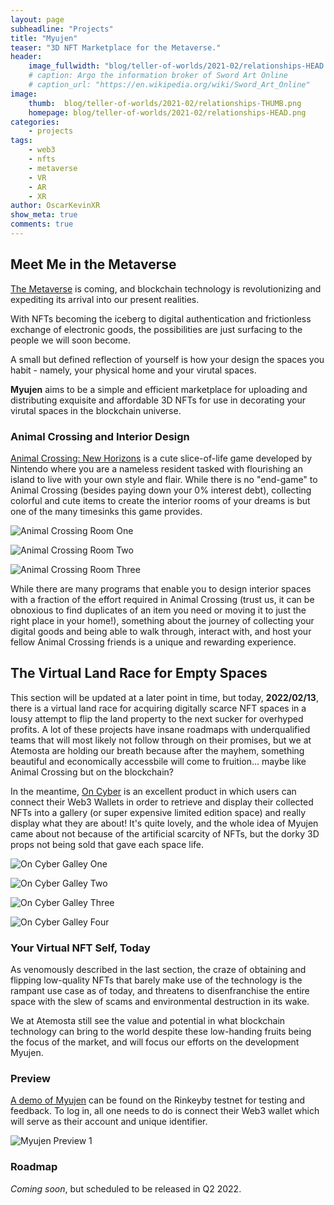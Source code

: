 ```yaml
---
layout: page
subheadline: "Projects"
title: "Myujen"
teaser: "3D NFT Marketplace for the Metaverse."
header:
    image_fullwidth: "blog/teller-of-worlds/2021-02/relationships-HEAD.png"
    # caption: Argo the information broker of Sword Art Online
    # caption_url: "https://en.wikipedia.org/wiki/Sword_Art_Online"
image:
    thumb:  blog/teller-of-worlds/2021-02/relationships-THUMB.png
    homepage: blog/teller-of-worlds/2021-02/relationships-HEAD.png
categories:
    - projects
tags:
    - web3
    - nfts
    - metaverse
    - VR
    - AR
    - XR 
author: OscarKevinXR
show_meta: true
comments: true
---
```


## Meet Me in the Metaverse
[The Metaverse][1] is coming, and blockchain technology is revolutionizing and expediting its arrival into our present realities. 

With NFTs becoming the iceberg to digital authentication and frictionless exchange of electronic goods, the possibilities are just surfacing to the people we will soon become. 

A small but defined reflection of yourself is how your design the spaces you habit - namely, your physical home and your virutal spaces.  

**Myujen** aims to be a simple and efficient marketplace for uploading and distributing exquisite and affordable 3D NFTs for use in decorating your virutal spaces in the blockchain universe. 

### Animal Crossing and Interior Design
[Animal Crossing: New Horizons][2] is a cute slice-of-life game developed by Nintendo where you are a nameless resident tasked with flourishing an island to live with your own style and flair. While there is no "end-game" to Animal Crossing (besides paying down your 0% interest debt), collecting colorful and cute items to create the interior rooms of your dreams is but one of the many timesinks this game provides.

![Animal Crossing Room One](/images/projects/myujen/room1.jpg)

![Animal Crossing Room Two](/images/projects/myujen/room2.jpg)

![Animal Crossing Room Three](/images/projects/myujen/room3.png)

While there are many programs that enable you to design interior spaces with a fraction of the effort required in Animal Crossing (trust us, it can be obnoxious to find duplicates of an item you need or moving it to just the right place in your home!), something about the journey of collecting your digital goods and being able to walk through, interact with, and host your fellow Animal Crossing friends is a unique and rewarding experience. 

## The Virtual Land Race for Empty Spaces
This section will be updated at a later point in time, but today, **2022/02/13**, there is a virtual land race for acquiring digitally scarce NFT spaces in a lousy attempt to flip the land property to the next sucker for overhyped profits. A lot of these projects have insane roadmaps with underqualified teams that will most likely not follow through on their promises, but we at Atemosta are holding our breath because after the mayhem, something beautiful and economically accessbile will come to fruition... maybe like Animal Crossing but on the blockchain?

In the meantime, [On Cyber][3] is an excellent product in which users can connect their Web3 Wallets in order to retrieve and display their collected NFTs into a gallery (or super expensive limited edition space) and really display what they are about! It's quite lovely, and the whole idea of Myujen came about not because of the artificial scarcity of NFTs, but the dorky 3D props not being sold that gave each space life.

![On Cyber Galley One](/images/projects/myujen/oncy1.jpeg)

![On Cyber Galley Two](/images/projects/myujen/oncy2.png)

![On Cyber Galley Three](/images/projects/myujen/oncy3.png)

![On Cyber Galley Four](/images/projects/myujen/oncy4.png)


### Your Virtual NFT Self, Today
As venomously described in the last section, the craze of obtaining and flipping low-quality NFTs that barely make use of the technology is the rampant use case as of today, and threatens to disenfranchise the entire space with the slew of scams and environmental destruction in its wake. 

We at Atemosta still see the value and potential in what blockchain technology can bring to the world despite these low-handing fruits being the focus of the market, and will focus our efforts on the development Myujen.


### Preview
[A demo of Myujen][4] can be found on the Rinkeyby testnet for testing and feedback. To log in, all one needs to do is connect their Web3 wallet which will serve as their account and unique identifier. 

![Myujen Preview 1](/images/projects/myujen/myujen-preview1.png)


### Roadmap
*Coming soon*, but scheduled to be released in Q2 2022.



[1]: https://en.wikipedia.org/wiki/Metaverse
[2]: https://animal-crossing.com/new-horizons/
[3]: https://oncyber.io/
[4]: https://myujen-ui.vercel.app/




